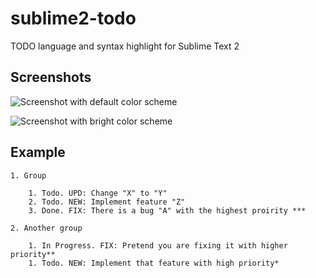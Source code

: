 # sublime2-todo #

TODO language and syntax highlight for Sublime Text 2

## Screenshots ##

![Screenshot with default color scheme](https://raw.github.com/nkbt/sublime2-todo/master/todo/default.png "Screenshot with default color scheme")

![Screenshot with bright color scheme](https://raw.github.com/nkbt/sublime2-todo/master/todo/bright.png "Screenshot with bright color scheme")

## Example ##

	1. Group

		1. Todo. UPD: Change "X" to "Y"
		2. Todo. NEW: Implement feature "Z"
		3. Done. FIX: There is a bug "A" with the highest proirity ***

	2. Another group

		1. In Progress. FIX: Pretend you are fixing it with higher priority**
		1. Todo. NEW: Implement that feature with high priority*